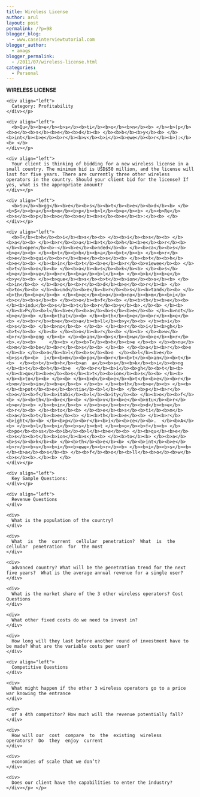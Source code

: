 ```yaml
---
title: Wireless License
author: arul
layout: post
permalink: /?p=98
blogger_blog:
  - www.caseinterviewtutorial.com
blogger_author:
  - amags
blogger_permalink:
  - /2011/07/wireless-license.html
categories:
  - Personal
---
```

<div>
  <div>
    <div align="left">
      <b>W</b><b>I</b><b>RELE</b><b>SS</b><b> </b><b>LICEN</b><b>S</b><b>E</b><b> </b>
    </div>
    
    <div align="left">
      Category: Profitability
    </div></p> 
    
    <div align="left">
      <b>Qu</b><b>e</b><b>s</b><b>ti</b><b>o</b><b>n</b><b> </b><b>(p</b><b>o</b><b>s</b><b>e</b><b>d</b><b> </b><b>b</b><b>y</b><b> </b><b>int</b><b>e</b><b>r</b><b>v</b><b>i</b><b>ewe</b><b>r</b><b>):</b><b> </b>
    </div></p> 
    
    <div align="left">
      Your client is thinking of bidding for a new wireless license in a small country. The minimum bid is USD$50 million, and the license will last for five years. There are currently three other wireless operators in the country. Should your client bid for the license? If yes, what is the appropriate amount? 
    </div></p> 
    
    <div align="left">
      <b>Su</b><b>gg</b><b>e</b><b>s</b><b>t</b><b>e</b><b>d</b><b> </b><b>S</b><b>a</b><b>m</b><b>p</b><b>l</b><b>e</b><b> </b><b>Re</b><b>s</b><b>p</b><b>o</b><b>n</b><b>s</b><b>e</b><b>:</b><b> </b>
    </div></p> 
    
    <div align="left">
      <b>T</b><b>h</b><b>i</b><b>s</b><b> </b><b>i</b><b>s</b><b> </b><b>a</b><b> </b><b>r</b><b>a</b><b>t</b><b>h</b><b>e</b><b>r</b><b> </b><b>open</b><b>-</b><b>e</b><b>nded</b><b> </b><b>ca</b><b>s</b><b>e</b><b> </b><b>t</b><b>h</b><b>a</b><b>t</b><b> </b><b>r</b><b>e</b><b>qui</b><b>r</b><b>e</b><b>s</b><b> </b><b>t</b><b>h</b><b>e</b><b> </b><b>in</b><b>t</b><b>e</b><b>r</b><b>viewee</b><b> </b><b>t</b><b>o</b><b> </b><b>a</b><b>s</b><b>k</b><b> </b><b>s</b><b>e</b><b>ve</b><b>r</b><b>a</b><b>l</b><b> </b><b>k</b><b>e</b><b>y</b><b> </b><b>que</b><b>s</b><b>t</b><b>ion</b><b>s</b><b> </b><b>in</b><b> </b><b>o</b><b>r</b><b>d</b><b>e</b><b>r</b><b> </b><b>to</b><b> </b><b>und</b><b>e</b><b>r</b><b>s</b><b>tand</b><b> </b><b>th</b><b>e</b><b> </b><b>ec</b><b>o</b><b>no</b><b>m</b><b>i</b><b>c</b><b>s</b><b> </b><b>o</b><b>f</b><b> </b><b>th</b><b>e</b><b> </b><b>indu</b><b>s</b><b>t</b><b>r</b><b>y</b><b>.</b><b> </b><b> </b><b>P</b><b>l</b><b>e</b><b>a</b><b>s</b><b>e</b><b> </b><b>not</b><b>e</b><b> </b><b>that</b><b> </b><b>th</b><b>e</b><b>r</b><b>e</b><b> </b><b>r</b><b>e</b><b>a</b><b>ll</b><b>y</b><b> </b><b>i</b><b>s</b><b> </b><b>no</b><b> </b><b> </b><b>r</b><b>i</b><b>gh</b><b>t</b><b> </b><b> </b><b>o</b><b>r</b><b> </b><b> </b><b>w</b><b>r</b><b>ong </b><b> </b><b>an</b><b>s</b><b>w</b><b>e</b><b>r</b><b>.</b><b>     </b><b> </b><b>T</b><b>h</b><b>e </b><b> </b><b>nu</b><b>m</b><b>be</b><b>r</b><b>s</b><b> </b><b> </b><b>a</b><b>r</b><b>e </b><b> </b><b>a</b><b>l</b><b>s</b><b>o  </b><b>l</b><b>e</b><b>ss</b><b>  i</b><b>m</b><b>po</b><b>r</b><b>t</b><b>an</b><b>t</b><b>  </b><b>t</b><b>h</b><b>an  a</b><b>s</b><b>k</b><b>i</b><b>ng  </b><b>t</b><b>h</b><b>e  </b><b>r</b><b>i</b><b>gh</b><b>t</b><b> </b><b>qu</b><b>e</b><b>s</b><b>t</b><b>ion</b><b>s</b><b> </b><b> </b><b>to</b><b> </b><b> </b><b>d</b><b>e</b><b>t</b><b>e</b><b>r</b><b>m</b><b>in</b><b>e</b><b> </b><b> </b><b>th</b><b>e</b><b> </b><b> </b><b>pot</b><b>e</b><b>ntia</b><b>l</b><b> </b><b>p</b><b>r</b><b>o</b><b>f</b><b>itabi</b><b>l</b><b>ity</b><b> </b><b>o</b><b>f</b><b> </b><b>th</b><b>e</b><b> </b><b>v</b><b>e</b><b>ntu</b><b>r</b><b>e</b><b> </b><b>in</b><b> </b><b>o</b><b>r</b><b>d</b><b>e</b><b>r</b><b> </b><b>to</b><b> </b><b>e</b><b>s</b><b>ti</b><b>m</b><b>a</b><b>t</b><b>e</b><b> </b><b>th</b><b>e</b><b> </b><b>r</b><b>ight</b><b> </b><b>p</b><b>r</b><b>i</b><b>ce</b><b>.  </b><b>A</b><b> </b><b>l</b><b>i</b><b>s</b><b>t </b><b>o</b><b>f</b><b> </b><b>po</b><b>ss</b><b>ib</b><b>l</b><b>e</b><b> </b><b>qu</b><b>e</b><b>s</b><b>t</b><b>ion</b><b>s</b><b> </b><b>to</b><b> </b><b>a</b><b>s</b><b>k</b><b> </b><b>th</b><b>e</b><b> </b><b>int</b><b>e</b><b>r</b><b>v</b><b>i</b><b>ewe</b><b>r</b><b> </b><b>i</b><b>s</b><b> </b><b>a</b><b>s</b><b> </b><b>f</b><b>o</b><b>ll</b><b>o</b><b>w</b><b>s</b><b>.</b><b> </b>
    </div></p> 
    
    <div align="left">
      Key Sample Questions:
    </div></p> 
    
    <div align="left">
      Revenue Questions
    </div>
    
    <div>
      What is the population of the country?
    </div>
    
    <div>
      What  is  the  current  cellular  penetration?  What  is  the  cellular  penetration  for  the most
    </div>
    
    <div>
      advanced country? What will be the penetration trend for the next five years?  What is the average annual revenue for a single user? 
    </div>
    
    <div>
      What is the market share of the 3 other wireless operators? Cost Questions
    </div>
    
    <div>
      What other fixed costs do we need to invest in? 
    </div>
    
    <div>
      How long will they last before another round of investment have to be made? What are the variable costs per user?
    </div>
    
    <div align="left">
      Competitive Questions 
    </div>
    
    <div>
      What might happen if the other 3 wireless operators go to a price war knowing the entrance
    </div>
    
    <div>
      of a 4th competitor? How much will the revenue potentially fall?
    </div>
    
    <div>
      How will our  cost  compare  to  the  existing  wireless  operators?  Do  they  enjoy  current
    </div>
    
    <div>
      economies of scale that we don’t?
    </div>
    
    <div>
      Does our client have the capabilities to enter the industry?
    </div></p> </p>
  </div>
</div>